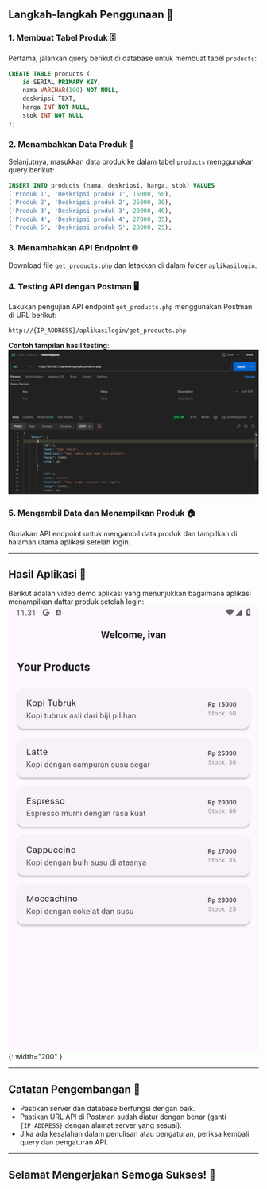 ## **Langkah-langkah Penggunaan** 🚀

### 1. **Membuat Tabel Produk** 🗄️
Pertama, jalankan query berikut di database untuk membuat tabel `products`:

```sql
CREATE TABLE products (
    id SERIAL PRIMARY KEY,
    nama VARCHAR(100) NOT NULL,
    deskripsi TEXT,
    harga INT NOT NULL,
    stok INT NOT NULL
);
```

### 2. **Menambahkan Data Produk** 🧩
Selanjutnya, masukkan data produk ke dalam tabel `products` menggunakan query berikut:

```sql
INSERT INTO products (nama, deskripsi, harga, stok) VALUES
('Produk 1', 'Deskripsi produk 1', 15000, 50),
('Produk 2', 'Deskripsi produk 2', 25000, 30),
('Produk 3', 'Deskripsi produk 3', 20000, 40),
('Produk 4', 'Deskripsi produk 4', 27000, 35),
('Produk 5', 'Deskripsi produk 5', 28000, 25);
```

### 3. **Menambahkan API Endpoint** 🌐
Download file `get_products.php` dan letakkan di dalam folder `aplikasilogin`.

### 4. **Testing API dengan Postman** 🖥️
Lakukan pengujian API endpoint `get_products.php` menggunakan Postman di URL berikut:
```
http://{IP_ADDRESS}/aplikasilogin/get_products.php
```
**Contoh tampilan hasil testing**:
![Testing API](assets/hasil-running-postman.png)

### 5. **Mengambil Data dan Menampilkan Produk** 🏠
Gunakan API endpoint untuk mengambil data produk dan tampilkan di halaman utama aplikasi setelah login.

---

## **Hasil Aplikasi** 🎥

Berikut adalah video demo aplikasi yang menunjukkan bagaimana aplikasi menampilkan daftar produk setelah login:
![Running Program](assets/hasil-running-program.png){: width="200" }

---

## **Catatan Pengembangan** 📝

- Pastikan server dan database berfungsi dengan baik.
- Pastikan URL API di Postman sudah diatur dengan benar (ganti `{IP_ADDRESS}` dengan alamat server yang sesuai).
- Jika ada kesalahan dalam penulisan atau pengaturan, periksa kembali query dan pengaturan API.

---

## **Selamat Mengerjakan Semoga Sukses!** 🎉

